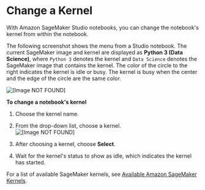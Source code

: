 # Change a Kernel<a name="notebooks-run-and-manage-change-image"></a>

With Amazon SageMaker Studio notebooks, you can change the notebook's kernel from within the notebook\.

The following screenshot shows the menu from a Studio notebook\. The current SageMaker image and kernel are displayed as **Python 3 \(Data Science\)**, where `Python 3` denotes the kernel and `Data Science` denotes the SageMaker image that contains the kernel\. The color of the circle to the right indicates the kernel is idle or busy\. The kernel is busy when the center and the edge of the circle are the same color\.

![\[Image NOT FOUND\]](http://docs.aws.amazon.com/sagemaker/latest/dg/images/studio/studio-notebook-menu-kernel.png)

**To change a notebook's kernel**

1. Choose the kernel name\.

1. From the drop\-down list, choose a kernel\.  
![\[Image NOT FOUND\]](http://docs.aws.amazon.com/sagemaker/latest/dg/images/studio/studio-notebook-switch-kernel.png)

1. After choosing a kernel, choose **Select**\.

1. Wait for the kernel's status to show as idle, which indicates the kernel has started\.

For a list of available SageMaker kernels, see [Available Amazon SageMaker Kernels](notebooks-available-kernels.md)\. 